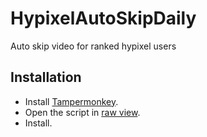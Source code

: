 # HypixelAutoSkipDaily
Auto skip video for ranked hypixel users

## Installation
- Install [Tampermonkey](https://www.tampermonkey.net/). 
- Open the script in [raw view]([https://github.com/LucasHenriqueDiniz/Steam-stats-for-Mannco.Store/raw/main/Steam%20stats%20for%20Mannco.Store.user.js](https://github.com/LucasHenriqueDiniz/HypixelAutoSkipDaily/raw/main/HypixelAutoSkipDaily.user.js)).
- Install.
